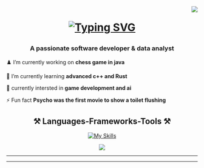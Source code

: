 <img align="right" src="https://visitor-badge.laobi.icu/badge?page_id=salesp07.salesp07" />

<h1 align="center">

<a href="https://git.io/typing-svg"><img src="https://readme-typing-svg.demolab.com?font=Honk&size=25&duration=4000&pause=1000&random=false&width=435&lines=Hi+there;I'm+Nehad;Software+devloper;%26;Data+analyst;also+i'm+studiyng+computer+science" alt="Typing SVG" /></a>

</h1>

<h3 align="center">A passionate software developer & data analyst </h3>


  </p>
 
♟️ I’m currently working on **chess game in java** 

🌱 I’m currently learning **advanced c++ and Rust**

👀 currently intersted in **game development and ai**

⚡ Fun fact **Psycho was the first movie to show a toilet flushing**

 </div>

<h2 align="center">⚒️ Languages-Frameworks-Tools ⚒️</h2>
<div align="center">
    
[![My Skills](https://skillicons.dev/icons?i=aws,java,kotlin,c,cpp,go,idea,linux,r,vscode)](https://skillicons.dev)

</div>


<div align="center"> 
  </a>
  <a href="https://www.linkedin.com/in/mohammed-nehad-moghrabi-9ba988248/" target="_blank">
    <img src="https://img.shields.io/badge/LinkedIn-0077B5?style=for-the-badge&logo=linkedin&logoColor=white" target="_blank" />
  </a>
</div>




----


</p>

-----

<!---
orgalorg7/orgalorg7 is a ✨ special ✨ repository because its `README.md` (this file) appears on your GitHub profile.
You can click the Preview link to take a look at your changes.
--->

